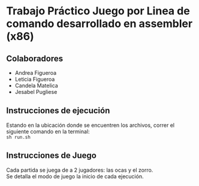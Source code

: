 # Trabajo Práctico Juego por Linea de comando desarrollado en assembler (x86)
## Colaboradores
  - Andrea Figueroa
  - Leticia Figueroa
  - Candela Matelica
  - Jesabel Pugliese
## Instrucciones de ejecución
Estando en la ubicación donde se encuentren los archivos, correr el siguiente comando en la terminal: <br>
```sh run.sh```
## Instrucciones de Juego
Cada partida se juega de a 2 jugadores: las ocas y el zorro.<br> Se detalla el modo de juego la inicio de cada ejecución. 
